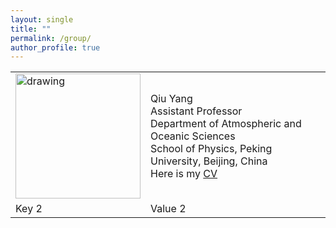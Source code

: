 ```yaml
---
layout: single
title: ""
permalink: /group/
author_profile: true
---
```


<table>
  <tr>
    <td><img src="/images/QiuYang_zoom.jpg" alt="drawing" width="200"/></td>
    <td>Qiu Yang<br>Assistant Professor<br>Department of Atmospheric and Oceanic Sciences<br>School of Physics, Peking University, Beijing, China<br>Here is my <a href="">CV</a></td>
  </tr>
  <tr>
    <td>Key 2</td>
    <td>Value 2</td>
  </tr>
</table>
